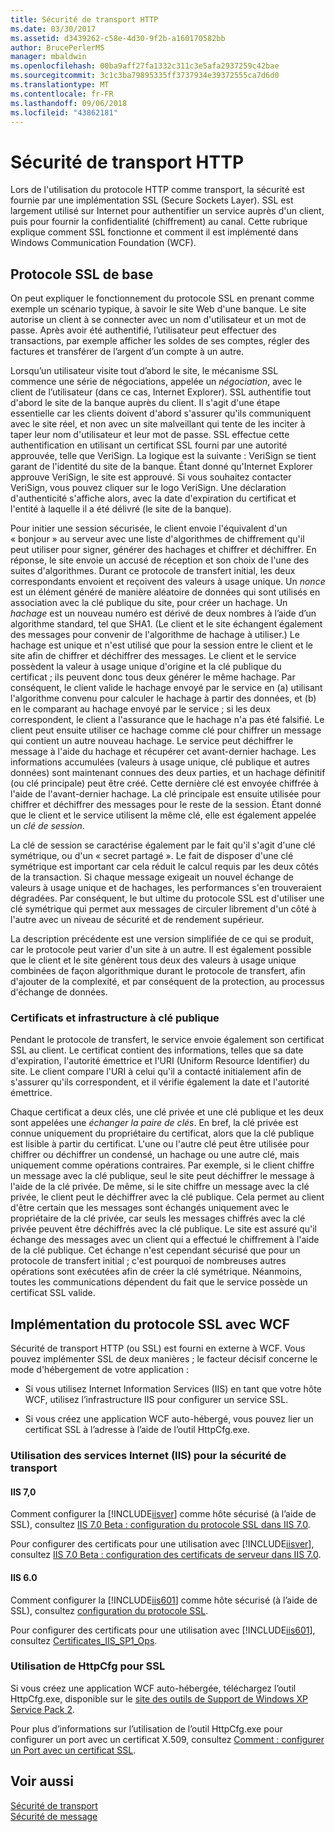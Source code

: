 ```yaml
---
title: Sécurité de transport HTTP
ms.date: 03/30/2017
ms.assetid: d3439262-c58e-4d30-9f2b-a160170582bb
author: BrucePerlerMS
manager: mbaldwin
ms.openlocfilehash: 00ba9aff27fa1332c311c3e5afa2937259c42bae
ms.sourcegitcommit: 3c1c3ba79895335ff3737934e39372555ca7d6d0
ms.translationtype: MT
ms.contentlocale: fr-FR
ms.lasthandoff: 09/06/2018
ms.locfileid: "43862181"
---
```

# <a name="http-transport-security"></a>Sécurité de transport HTTP
Lors de l'utilisation du protocole HTTP comme transport, la sécurité est fournie par une implémentation SSL (Secure Sockets Layer). SSL est largement utilisé sur Internet pour authentifier un service auprès d'un client, puis pour fournir la confidentialité (chiffrement) au canal. Cette rubrique explique comment SSL fonctionne et comment il est implémenté dans Windows Communication Foundation (WCF).  
  
## <a name="basic-ssl"></a>Protocole SSL de base  
 On peut expliquer le fonctionnement du protocole SSL en prenant comme exemple un scénario typique, à savoir le site Web d'une banque. Le site autorise un client à se connecter avec un nom d'utilisateur et un mot de passe. Après avoir été authentifié, l’utilisateur peut effectuer des transactions, par exemple afficher les soldes de ses comptes, régler des factures et transférer de l’argent d’un compte à un autre.  
  
 Lorsqu’un utilisateur visite tout d’abord le site, le mécanisme SSL commence une série de négociations, appelée un *négociation*, avec le client de l’utilisateur (dans ce cas, Internet Explorer). SSL authentifie tout d'abord le site de la banque auprès du client. Il s'agit d'une étape essentielle car les clients doivent d'abord s'assurer qu'ils communiquent avec le site réel, et non avec un site malveillant qui tente de les inciter à taper leur nom d'utilisateur et leur mot de passe. SSL effectue cette authentification en utilisant un certificat SSL fourni par une autorité approuvée, telle que VeriSign. La logique est la suivante : VeriSign se tient garant de l'identité du site de la banque. Étant donné qu'Internet Explorer approuve VeriSign, le site est approuvé. Si vous souhaitez contacter VeriSign, vous pouvez cliquer sur le logo VeriSign. Une déclaration d'authenticité s'affiche alors, avec la date d'expiration du certificat et l'entité à laquelle il a été délivré (le site de la banque).  
  
 Pour initier une session sécurisée, le client envoie l'équivalent d'un « bonjour » au serveur avec une liste d'algorithmes de chiffrement qu'il peut utiliser pour signer, générer des hachages et chiffrer et déchiffrer. En réponse, le site envoie un accusé de réception et son choix de l'une des suites d'algorithmes. Durant ce protocole de transfert initial, les deux correspondants envoient et reçoivent des valeurs à usage unique. Un *nonce* est un élément généré de manière aléatoire de données qui sont utilisés en association avec la clé publique du site, pour créer un hachage. Un *hachage* est un nouveau numéro est dérivé de deux nombres à l’aide d’un algorithme standard, tel que SHA1. (Le client et le site échangent également des messages pour convenir de l'algorithme de hachage à utiliser.) Le hachage est unique et n'est utilisé que pour la session entre le client et le site afin de chiffrer et déchiffrer des messages. Le client et le service possèdent la valeur à usage unique d'origine et la clé publique du certificat ; ils peuvent donc tous deux générer le même hachage. Par conséquent, le client valide le hachage envoyé par le service en (a) utilisant l'algorithme convenu pour calculer le hachage à partir des données, et (b) en le comparant au hachage envoyé par le service ; si les deux correspondent, le client a l'assurance que le hachage n'a pas été falsifié. Le client peut ensuite utiliser ce hachage comme clé pour chiffrer un message qui contient un autre nouveau hachage. Le service peut déchiffrer le message à l'aide du hachage et récupérer cet avant-dernier hachage. Les informations accumulées (valeurs à usage unique, clé publique et autres données) sont maintenant connues des deux parties, et un hachage définitif (ou clé principale) peut être créé. Cette dernière clé est envoyée chiffrée à l'aide de l'avant-dernier hachage. La clé principale est ensuite utilisée pour chiffrer et déchiffrer des messages pour le reste de la session. Étant donné que le client et le service utilisent la même clé, elle est également appelée un *clé de session*.  
  
 La clé de session se caractérise également par le fait qu'il s'agit d'une clé symétrique, ou d'un « secret partagé ». Le fait de disposer d'une clé symétrique est important car cela réduit le calcul requis par les deux côtés de la transaction. Si chaque message exigeait un nouvel échange de valeurs à usage unique et de hachages, les performances s'en trouveraient dégradées. Par conséquent, le but ultime du protocole SSL est d'utiliser une clé symétrique qui permet aux messages de circuler librement d'un côté à l'autre avec un niveau de sécurité et de rendement supérieur.  
  
 La description précédente est une version simplifiée de ce qui se produit, car le protocole peut varier d'un site à un autre. Il est également possible que le client et le site génèrent tous deux des valeurs à usage unique combinées de façon algorithmique durant le protocole de transfert, afin d'ajouter de la complexité, et par conséquent de la protection, au processus d'échange de données.  
  
### <a name="certificates-and-public-key-infrastructure"></a>Certificats et infrastructure à clé publique  
 Pendant le protocole de transfert, le service envoie également son certificat SSL au client. Le certificat contient des informations, telles que sa date d'expiration, l'autorité émettrice et l'URI (Uniform Resource Identifier) du site. Le client compare l'URI à celui qu'il a contacté initialement afin de s'assurer qu'ils correspondent, et il vérifie également la date et l'autorité émettrice.  
  
 Chaque certificat a deux clés, une clé privée et une clé publique et les deux sont appelées une *échanger la paire de clés*. En bref, la clé privée est connue uniquement du propriétaire du certificat, alors que la clé publique est lisible à partir du certificat. L'une ou l'autre clé peut être utilisée pour chiffrer ou déchiffrer un condensé, un hachage ou une autre clé, mais uniquement comme opérations contraires. Par exemple, si le client chiffre un message avec la clé publique, seul le site peut déchiffrer le message à l'aide de la clé privée. De même, si le site chiffre un message avec la clé privée, le client peut le déchiffrer avec la clé publique. Cela permet au client d'être certain que les messages sont échangés uniquement avec le propriétaire de la clé privée, car seuls les messages chiffrés avec la clé privée peuvent être déchiffrés avec la clé publique. Le site est assuré qu'il échange des messages avec un client qui a effectué le chiffrement à l'aide de la clé publique. Cet échange n'est cependant sécurisé que pour un protocole de transfert initial ; c'est pourquoi de nombreuses autres opérations sont exécutées afin de créer la clé symétrique. Néanmoins, toutes les communications dépendent du fait que le service possède un certificat SSL valide.  
  
## <a name="implementing-ssl-with-wcf"></a>Implémentation du protocole SSL avec WCF  
 Sécurité de transport HTTP (ou SSL) est fourni en externe à WCF. Vous pouvez implémenter SSL de deux manières ; le facteur décisif concerne le mode d'hébergement de votre application :  
  
-   Si vous utilisez Internet Information Services (IIS) en tant que votre hôte WCF, utilisez l’infrastructure IIS pour configurer un service SSL.  
  
-   Si vous créez une application WCF auto-hébergé, vous pouvez lier un certificat SSL à l’adresse à l’aide de l’outil HttpCfg.exe.  
  
### <a name="using-iis-for-transport-security"></a>Utilisation des services Internet (IIS) pour la sécurité de transport  
  
#### <a name="iis-70"></a>IIS 7,0  
 Comment configurer la [!INCLUDE[iisver](../../../../includes/iisver-md.md)] comme hôte sécurisé (à l’aide de SSL), consultez [IIS 7.0 Beta : configuration du protocole SSL dans IIS 7.0](https://go.microsoft.com/fwlink/?LinkId=88600).  
  
 Pour configurer des certificats pour une utilisation avec [!INCLUDE[iisver](../../../../includes/iisver-md.md)], consultez [IIS 7.0 Beta : configuration des certificats de serveur dans IIS 7.0](https://go.microsoft.com/fwlink/?LinkID=88595).  
  
#### <a name="iis-60"></a>IIS 6.0  
 Comment configurer la [!INCLUDE[iis601](../../../../includes/iis601-md.md)] comme hôte sécurisé (à l’aide de SSL), consultez [configuration du protocole SSL](https://go.microsoft.com/fwlink/?LinkId=88601).  
  
 Pour configurer des certificats pour une utilisation avec [!INCLUDE[iis601](../../../../includes/iis601-md.md)], consultez [Certificates_IIS_SP1_Ops](https://go.microsoft.com/fwlink/?LinkId=88602).  
  
### <a name="using-httpcfg-for-ssl"></a>Utilisation de HttpCfg pour SSL  
 Si vous créez une application WCF auto-hébergée, téléchargez l’outil HttpCfg.exe, disponible sur le [site des outils de Support de Windows XP Service Pack 2](https://go.microsoft.com/fwlink/?LinkId=29002).  
  
 Pour plus d’informations sur l’utilisation de l’outil HttpCfg.exe pour configurer un port avec un certificat X.509, consultez [Comment : configurer un Port avec un certificat SSL](../../../../docs/framework/wcf/feature-details/how-to-configure-a-port-with-an-ssl-certificate.md).  
  
## <a name="see-also"></a>Voir aussi  
 [Sécurité de transport](../../../../docs/framework/wcf/feature-details/transport-security.md)  
 [Sécurité de message](../../../../docs/framework/wcf/feature-details/message-security-in-wcf.md)
